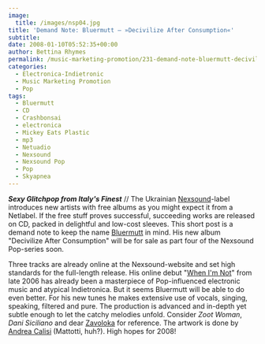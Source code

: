 ```yaml
---
image:
  title: /images/nsp04.jpg
title: 'Demand Note: Bluermutt – »Decivilize After Consumption«'
subtitle: 
date: 2008-01-10T05:52:35+00:00
author: Bettina Rhymes
permalink: /music-marketing-promotion/231-demand-note-bluermutt-decivilize-after-consumption
categories:
  - Electronica-Indietronic
  - Music Marketing Promotion
  - Pop
tags:
  - Bluermutt
  - CD
  - Crashbonsai
  - electronica
  - Mickey Eats Plastic
  - mp3
  - Netuadio
  - Nexsound
  - Nexsound Pop
  - Pop
  - Skyapnea
---
```

***Sexy Glitchpop from Italy's Finest*** // The Ukrainian [Nexsound](http://www.nexsound.org/ "Nexsound Website")-label introduces new artists with free albums as you might expect it from a Netlabel. If the free stuff proves successful, succeeding works are released on CD, packed in delightful and low-cost sleeves. This short post is a demand note to keep the name [Bluermutt](http://myspace.com/bluermutt "Bluermutt @ Myspace") in mind. His new album "Decivilize After Consumption" will be for sale as part four of the Nexsound Pop-series soon.<!--more-->

Three tracks are already online at the Nexsound-website and set high standards for the full-length release. His online debut "[When I'm Not](http://www.nexsound.org/ns55.html)" from late 2006 has already been a masterpiece of Pop-influenced electronic music and atypical Indietronica. But it seems Bluermutt will be able to do even better. For his new tunes he makes extensive use of vocals, singing, speaking, filtered and pure. The production is advanced and in-depth yet subtle enough to let the catchy melodies unfold. Consider _Zoot Woman_, _Dani Siciliano_ and dear [Zavoloka](http://www.zavoloka.com/ "Zavoloka Website") for reference. The artwork is done by [Andrea Calisi](http://www.andreacalisilefthand.blogspot.com/ "Andrea Calisi Website") (Mattotti, huh?). High hopes for 2008!